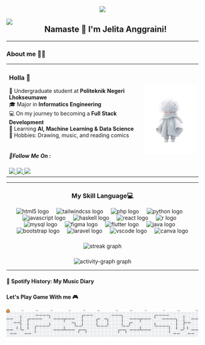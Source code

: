 <p align="center">
  <img src="https://media.giphy.com/media/pVGsAWjzvXcZW4ZBTE/giphy.gif" width="700"/>
</p>


<img align="left" src="https://visitor-badge.laobi.icu/badge?page_id=jelita009.jelita009&left_color=steelblue&right_color=silver&left_text=Who's%20here"  />

###

<h2 align="center">Namaste 🙏 I'm Jelita Anggraini!</h2>

<!--
**jelita009/jelita009** is a ✨ _special_ ✨ repository because its `README.md` (this file) appears on your GitHub profile.

Here are some ideas to get you started:

- 🔭 I’m currently working on ...
- 🌱 I’m currently learning ...
- 👯 I’m looking to collaborate on ...
- 🤔 I’m looking for help with ...
- 💬 Ask me about ...
- 📫 How to reach me: ...
- 😄 Pronouns: ...
- ⚡ Fun fact: ...
-->
-----------------------------------------


### About me 👩‍💻

<table border="0" padding="0">
  <tr>
    <td width="70%" valign="middle">
    <h3>Holla 👋</h3>
      🚀 Undergraduate student at <b>Politeknik Negeri Lhokseumawe</b><br>
      🎓 Major in <b>Informatics Engineering</b><br>
      💻 On my journey to becoming a <b>Full Stack Development</b><br>
      🤖 Learning <b>AI, Machine Learning & Data Science</b><br>
      🎨 Hobbies: Drawing, music, and reading comics <br> <br>
      <h5>🌟Follow Me On :</h5>
      <a href="https://www.instagram.com/jlytaa.__?igsh=MTFnMjVwZnllNHNocg=="><img src="https://img.shields.io/badge/Instagram-E4405F?style=for-the-badge&logo=instagram&logoColor=white" />
      <a href="https://wa.me/qrLFBA4YMSTYPHE1"><img src="https://img.shields.io/badge/WhatsApp-25D366?style=for-the-badge&logo=whatsapp&logoColor=white" />
    </a>
      <a href="www.linkedin.com/in/jelita-anggraini-5a05b5378"><img src="https://img.shields.io/badge/LinkedIn-0077B5?style=for-the-badge&logo=linkedin&logoColor=white" />
    </a>
    </td>
    <td width="30%" align="center" valign="middle">
      <img src="img/anime.png" width="500"/>
    </td>
  </tr>
</table>

-------------------------------------

<h3 align="center">My Skill Language💻</h3>

<div align="center">
  <img src="https://cdn.jsdelivr.net/gh/devicons/devicon/icons/html5/html5-original.svg" height="60" alt="html5 logo"  />
  <img width="12" />
  <img src="https://skillicons.dev/icons?i=tailwind" height="60" alt="tailwindcss logo"  />
  <img width="12" />
  <img src="https://cdn.jsdelivr.net/gh/devicons/devicon/icons/php/php-original.svg" height="60" alt="php logo"  />
  <img width="12" />
  <img src="https://skillicons.dev/icons?i=py" height="60" alt="python logo"  />
  <img width="12" />
  <img src="https://cdn.jsdelivr.net/gh/devicons/devicon/icons/javascript/javascript-original.svg" height="60" alt="javascript logo"  />
  <img width="12" />
  <img src="https://cdn.jsdelivr.net/gh/devicons/devicon/icons/haskell/haskell-original.svg" height="60" alt="haskell logo"  />
  <img width="12" />
  <img src="https://cdn.jsdelivr.net/gh/devicons/devicon/icons/react/react-original.svg" height="60" alt="react logo"  />
  <img width="12" />
  <img src="https://cdn.jsdelivr.net/gh/devicons/devicon/icons/r/r-original.svg" height="60" alt="r logo"  />
  <img width="12" />
  <img src="https://cdn.jsdelivr.net/gh/devicons/devicon/icons/mysql/mysql-original.svg" height="60" alt="mysql logo"  />
  <img width="12" />
  <img src="https://cdn.jsdelivr.net/gh/devicons/devicon/icons/figma/figma-original.svg" height="60" alt="figma logo"  />
  <img width="12" />
  <img src="https://cdn.jsdelivr.net/gh/devicons/devicon/icons/flutter/flutter-original.svg" height="60" alt="flutter logo"  />
  <img width="12" />
  <img src="https://cdn.jsdelivr.net/gh/devicons/devicon/icons/java/java-original.svg" height="60" alt="java logo"  />
  <img width="12" />
  <img src="https://cdn.jsdelivr.net/gh/devicons/devicon/icons/bootstrap/bootstrap-original.svg" height="60" alt="bootstrap logo"  />
  <img width="12" />
  <img src="https://cdn.jsdelivr.net/gh/devicons/devicon/icons/laravel/laravel-original.svg" height="60" alt="laravel logo"  />
  <img width="12" />
  <img src="https://cdn.jsdelivr.net/gh/devicons/devicon/icons/vscode/vscode-original.svg" height="60" alt="vscode logo"  />
  <img width="12" />
  <img src="https://cdn.jsdelivr.net/gh/devicons/devicon/icons/canva/canva-original.svg" height="60" alt="canva logo"  />
</div>

###

<div align="center">
  <img src="https://streak-stats.demolab.com?user=jelita009&locale=en&mode=daily&theme=dracula&hide_border=false&border_radius=5&order=3" height="150" alt="streak graph"  />
  
#####

  <img src="https://github-readme-activity-graph.vercel.app/graph?username=jelita009&radius=16&theme=dracula&area=true&order=5" height="300" alt="activity-graph graph"  />
</div>

-----------------------------------------------

#### 🎵 Spotify History: My Music Diary

<!-- ![Alt text](https://spotify-recently-played-readme.vercel.app/api?user=31pekvsb7r7h7el6lqcbmtbzywoa&unique={true|1|on|yes}) -->

###

#### Let's Play Game With me 🎮

<picture>
  <source media="(prefers-color-scheme: dark)" srcset="https://raw.githubusercontent.com/jelita009/jelita009/output/pacman-contribution-graph-dark.svg">
  <source media="(prefers-color-scheme: light)" srcset="https://raw.githubusercontent.com/jelita009/jelita009/output/pacman-contribution-graph.svg">
  <img alt="pacman contribution graph" src="https://raw.githubusercontent.com/jelita009/jelita009/output/pacman-contribution-graph.svg">
</picture>

<!-- #### My Github Stats
![Jelita009 GitHub stats](https://github-readme-stats.vercel.app/api?username=jelita009&show_icons=true&theme=cobalt) -->